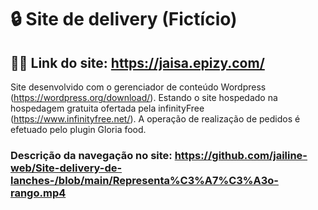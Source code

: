 # 🔒 Site de delivery (Fictício)

## 👩‍💻 Link do site: https://jaisa.epizy.com/

Site desenvolvido com o gerenciador de conteúdo Wordpress (https://wordpress.org/download/).
Estando o site hospedado na hospedagem gratuita ofertada pela infinityFree (https://www.infinityfree.net/). 
A operação de realização de pedidos é efetuado pelo plugin Gloria food.

### Descrição da navegação no site: https://github.com/jailine-web/Site-delivery-de-lanches-/blob/main/Representa%C3%A7%C3%A3o-rango.mp4

